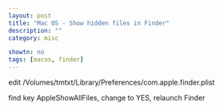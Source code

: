```yaml
---
layout: post
title: "Mac OS - Show hidden files in Finder"
description: ""
category: misc

showtn: no
tags: [macos, finder]
---
```



edit /Volumes/tmtxt/Library/Preferences/com.apple.finder.plist

find key AppleShowAllFiles, change to YES, relaunch Finder
